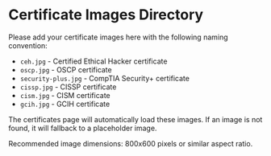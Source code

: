 # Certificate Images Directory

Please add your certificate images here with the following naming convention:

- `ceh.jpg` - Certified Ethical Hacker certificate
- `oscp.jpg` - OSCP certificate  
- `security-plus.jpg` - CompTIA Security+ certificate
- `cissp.jpg` - CISSP certificate
- `cism.jpg` - CISM certificate
- `gcih.jpg` - GCIH certificate

The certificates page will automatically load these images. If an image is not found, it will fallback to a placeholder image.

Recommended image dimensions: 800x600 pixels or similar aspect ratio.